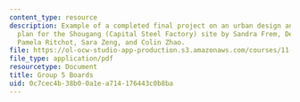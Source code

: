 ```yaml
---
content_type: resource
description: Example of a completed final project on an urban design and development
  plan for the Shougang (Capital Steel Factory) site by Sandra Frem, Deborah Morris,
  Pamela Ritchot, Sara Zeng, and Colin Zhao.
file: https://ol-ocw-studio-app-production.s3.amazonaws.com/courses/11-307-beijing-urban-design-studio-summer-2008/0c7cec4b38b00a1ea714176443c0b8ba_group5_boards.pdf
file_type: application/pdf
resourcetype: Document
title: Group 5 Boards
uid: 0c7cec4b-38b0-0a1e-a714-176443c0b8ba
---
```

